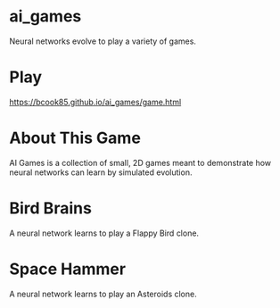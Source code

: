 # ai_games
Neural networks evolve to play a variety of games.
# Play
https://bcook85.github.io/ai_games/game.html
# About This Game
AI Games is a collection of small, 2D games meant to demonstrate how neural networks can learn by simulated evolution.
# Bird Brains
A neural network learns to play a Flappy Bird clone.
# Space Hammer
A neural network learns to play an Asteroids clone.
